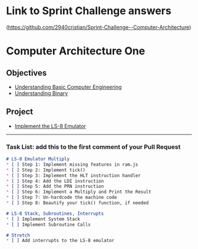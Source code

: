 # Link to Sprint Challenge answers
(https://github.com/2940cristian/Sprint-Challenge--Computer-Architecture)


# Computer Architecture One

## Objectives

* [Understanding Basic Computer Engineering](objectives/basic-comp-eng)
* [Understanding Binary](objectives/binary)

## Project

* [Implement the LS-8 Emulator](project/ls8)

***

### Task List: add this to the first comment of your Pull Request

```markdown
# LS-8 Emulator Multiply
* [ ] Step 1: Implement missing features in ram.js
* [ ] Step 2: Implement tick()
* [ ] Step 3: Implement the HLT instruction handler
* [ ] Step 4: Add the LDI instruction
* [ ] Step 5: Add the PRN instruction
* [ ] Step 6: Implement a Multiply and Print the Result
* [ ] Step 7: Un-hardcode the machine code
* [ ] Step 8: Beautify your tick() function, if needed

# LS-8 Stack, Subroutines, Interrupts
* [ ] Implement System Stack
* [ ] Implement Subroutine Calls

# Stretch
* [ ] Add interrupts to the LS-8 emulator
```
